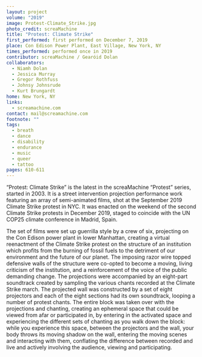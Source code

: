 ```yaml
---
layout: project
volume: "2019"
image: Protest-Climate_Strike.jpg
photo_credit: screaMachine
title: "Protest: Climate Strike"
first_performed: first performed on December 7, 2019
place: Con Edison Power Plant, East Village, New York, NY
times_performed: performed once in 2019
contributor: screaMachine / Gearóid Dolan
collaborators:
  - Niamh Dolan
  - Jessica Murray
  - Gregor Rothfuss
  - Johnsy Johnsrude
  - Kurt Brungardt
home: New York, NY
links:
  - screamachine.com
contact: mail@screamachine.com
footnote: ""
tags:
  - breath
  - dance
  - disability
  - endurance
  - music
  - queer
  - tattoo
pages: 610-611
---
```


“Protest: Climate Strike” is the latest in the screaMachine “Protest” series, started in 2003. It is a street intervention projection performance work featuring an array of semi-animated films, shot at the September 2019 Climate Strike protest in NYC. It was enacted on the weekend of the second Climate Strike protests in December 2019, staged to coincide with the UN COP25 climate conference in Madrid, Spain.

The set of films were set up guerrilla style by a crew of six, projecting on the Con Edison power plant in lower Manhattan, creating a virtual reenactment of the Climate Strike protest on the structure of an institution which profits from the burning of fossil fuels to the detriment of our environment and the future of our planet. The imposing razor wire topped defensive walls of the structure were co-opted to become a moving, living criticism of the institution, and a reinforcement of the voice of the public demanding change. The projections were accompanied by an eight-part soundtrack created by sampling the various chants recorded at the Climate Strike march. The projected wall was constructed by a set of eight projectors and each of the eight sections had its own soundtrack, looping a number of protest chants. The entire block was taken over with the projections and chanting, creating an ephemeral space that could be viewed from afar or participated in, by entering in the activated space and experiencing the different sets of chanting as you walk down the block: while you experience this space, between the projectors and the wall, your body throws its moving shadow on the wall, entering the moving scenes and interacting with them, conflating the difference between recorded and live and actively involving the audience, viewing and participating.
